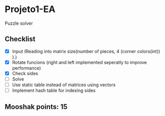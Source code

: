 # Projeto1-EA
Puzzle solver

## Checklist
- [X] Input (Reading into matrix size(number of pieces, 4 (corner colors(int)) ).)
- [X] Rotate funcions (right and left implemented seperatly to improve performance)
- [X] Check sides
- [ ] Solve
- [ ] Use static table instead of matrices using vectors
- [ ] Implement hash table for indexing sides

## Mooshak points: 15